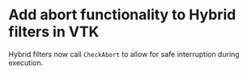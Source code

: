 # Add abort functionality to Hybrid filters in VTK

Hybrid filters now call `CheckAbort` to allow for
safe interruption during execution.

